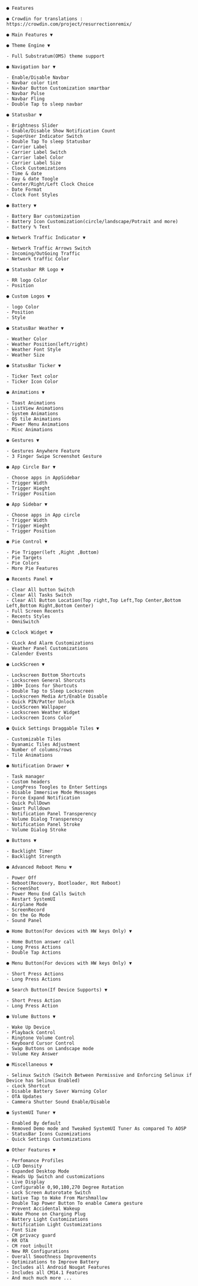
	● Features

	● Crowdin for translations : https://crowdin.com/project/resurrectionremix/

	● Main Features ▼

	● Theme Engine ▼

	- Full Substratum(OMS) theme support

	● Navigation bar ▼

	- Enable/Disable Navbar
	- Navbar color tint
	- Navbar Button Customization smartbar
	- Navbar Pulse
	- Navbar Fling            
	- Double Tap to sleep navbar

	● Statusbar ▼

	- Brightness Slider
	- Enable/Disable Show Notification Count
	- SuperUser Indicator Switch
	- Double Tap To sleep Statusbar
	- Carrier Label  
	- Carrier Label Switch
	- Carrier label Color
	- Carrier Label Size
	- Clock Customizations
	- Time & date
	- Day & date Toogle
	- Center/Right/Left Clock Choice
	- Date Format
	- Clock Font Styles

	● Battery ▼

	- Battery Bar customization
	- Battery Icon Customization(circle/landscape/Potrait and more)
	- Battery % Text

	● Network Traffic Indicator ▼

	- Network Traffic Arrows Switch
	- Incoming/OutGoing Traffic
	- Network traffic Color

	● Statusbar RR Logo ▼

	- RR logo Color
	- Position

	● Custom Logos ▼

	- logo Color
	- Position
	- Style

	● StatusBar Weather ▼

	- Weather Color
	- Weather Position(left/right)
	- Weather Font Style
	- Weather Size

	● StatusBar Ticker ▼

	- Ticker Text color
	- Ticker Icon Color

	● Animations ▼

	- Toast Animations
	- ListView Animations
	- System Animations
	- QS tile Animations
	- Power Menu Animations
	- Misc Animations

	● Gestures ▼

	- Gestures Anywhere Feature
	- 3 Finger Swipe Screenshot Gesture

	● App Circle Bar ▼

	- Choose apps in AppSidebar
	- Trigger Width
	- Trigger Hieght
	- Trigger Position

	● App Sidebar ▼

	- Choose apps in App circle
	- Trigger Width
	- Trigger Hieght
	- Trigger Position

	● Pie Control ▼

	- Pie Trigger(left ,Right ,Bottom)
	- Pie Targets
	- Pie Colors
	- More Pie Features

	● Recents Panel ▼

	- Clear All button Switch
	- Clear All Tasks Switch
	- Clear All Button Location(Top right,Top Left,Top Center,Bottom Left,Bottom Right,Bottom Center)
	- Full Screen Recents
	- Recents Styles
	- OmniSwitch

	● Cclock Widget ▼

	- CLock And Alarm Customizations
	- Weather Panel Customizations
	- Calender Events

	● LockScreen ▼

	- Lockscreen Bottom Shortcuts
	- Lockscreen General Shorcuts
	- 100+ Icons for Shortcuts
	- Double Tap to Sleep Lockscreen
	- Lockscreen Media Art/Enable Disable
	- Quick PIN/Patter Unlock
	- LockScreen Wallpaper
	- Lockscreen Weather Widget
	- Lockscreen Icons Color

	● Quick Settings Draggable Tiles ▼

	- Customizable Tiles
	- Dyanamic Tiles Adjustment
	- Number of columns/rows
	- Tile Animations

	● Notification Drawer ▼

	- Task manager
	- Custom headers
	- LongPress Toogles to Enter Settings
	- Disable Immersive Mode Messages
	- Force Expand Notification
	- Quick PullDown
	- Smart Pulldown
	- Notification Panel Transperency
	- Volume Dialog Transperency
	- Notification Panel Stroke
	- Volume Dialog Stroke

	● Buttons ▼

	- Backlight Timer
	- Backlight Strength

	● Advanced Reboot Menu ▼

	- Power Off
	- Reboot(Recovery, Bootloader, Hot Reboot)
	- ScreenShot
	- Power Menu End Calls Switch
	- Restart SystemUI
	- Airplane Mode
	- ScreenRecord
	- On the Go Mode
	- Sound Panel

	● Home Button(For devices with HW keys Only) ▼

	- Home Button answer call
	- Long Press Actions
	- Double Tap Actions

	● Menu Button(For devices with HW keys Only) ▼

	- Short Press Actions
	- Long Press Actions

	● Search Button(If Device Supports) ▼

	- Short Press Action
	- Long Press Action

	● Volume Buttons ▼

	- Wake Up Device
	- Playback Control
	- Ringtone Volume Control
	- Keyboard Cursor Control
	- Swap Buttons on Landscape mode
	- Volume Key Answer

	● Miscellaneous ▼

	- Selinux Switch (Switch Between Permissive and Enforcing Selinux if Device has Selinux Enabled)
	- cLock Shortcut
	- Disable Battery Saver Warning Color
	- OTA Updates
	- Cammera Shutter Sound Enable/Disable

	● SystemUI Tuner ▼

	- Enabled By default
	- Removed Demo mode and Tweaked SystemUI Tuner As compared To AOSP
	- StatusBar Icons Cuzomizations
	- Quick Settings Customizations

	● Other Features ▼

	- Perfomance Profiles
	- LCD Density
	- Expanded Desktop Mode
	- Heads Up Switch and customizations
	- Live Display
	- Configurable 0,90,180,270 Degree Rotation
	- Lock Screen Autorotate Switch
	- Native Tap to Wake From Marshmallow
	- Double Tap Power Button To enable Camera gesture
	- Prevent Accidental Wakeup
	- Wake Phone on Charging Plug
	- Battery Light Customizations
	- Notification Light Customizations
	- Font Size
	- CM privacy guard
	- RR OTA
	- CM root inbuilt
	- New RR Configurations
	- Overall Smoothness Improvements
	- Optimizations to Improve Battery
	- Includes all Android Nougat Features
	- Includes all CM14.1 Features
	- And much much more ...

